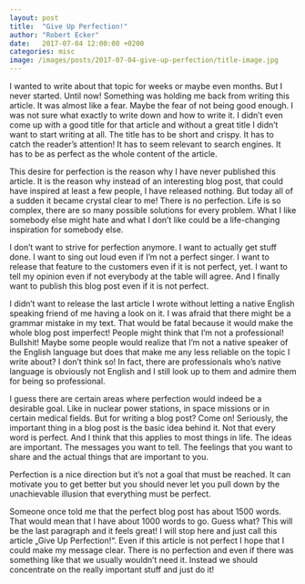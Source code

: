 ```yaml
---
layout: post
title:  "Give Up Perfection!"
author: "Robert Ecker"
date:   2017-07-04 12:00:00 +0200
categories: misc
image: /images/posts/2017-07-04-give-up-perfection/title-image.jpg
---
```


I wanted to write about that topic for weeks or maybe even months. But I never started. Until now! Something was holding me back from writing this article. It was almost like a fear. Maybe the fear of not being good enough. I was not sure what exactly to write down and how to write it. I didn’t even come up with a good title for that article and without a great title I didn’t want to start writing at all. The title has to be short and crispy. It has to catch the reader’s attention! It has to seem relevant to search engines. It has to be as perfect as the whole content of the article.

This desire for perfection is the reason why I have never published this article. It is the reason why instead of an interesting blog post, that could have inspired at least a few people, I have released nothing. But today all of a sudden it became crystal clear to me! There is no perfection. Life is so complex, there are so many possible solutions for every problem. What I like somebody else might hate and what I don’t like could be a life-changing inspiration for somebody else.

I don’t want to strive for perfection anymore. I want to actually get stuff done. I want to sing out loud even if I’m not a perfect singer. I want to release that feature to the customers even if it is not perfect, yet. I want to tell my opinion even if not everybody at the table will agree. And I finally want to publish this blog post even if it is not perfect.

I didn’t want to release the last article I wrote without letting a native English speaking friend of me having a look on it. I was afraid that there might be a grammar mistake in my text. That would be fatal because it would make the whole blog post imperfect! People might think that I’m not a professional! Bullshit! Maybe some people would realize that I’m not a native speaker of the English language but does that make me any less reliable on the topic I write about? I don’t think so! In fact, there are professionals who’s native language is obviously not English and I still look up to them and admire them for being so professional.

I guess there are certain areas where perfection would indeed be a desirable goal. Like in nuclear power stations, in space missions or in certain medical fields. But for writing a blog post? Come on! Seriously, the important thing in a blog post is the basic idea behind it. Not that every word is perfect. And I think that this applies to most things in life. The ideas are important. The messages you want to tell. The feelings that you want to share and the actual things that are important to you.

Perfection is a nice direction but it’s not a goal that must be reached. It can motivate you to get better but you should never let you pull down by the unachievable illusion that everything must be perfect.

Someone once told me that the perfect blog post has about 1500 words. That would mean that I have about 1000 words to go. Guess what? This will be the last paragraph and it feels great! I will stop here and just call this article „Give Up Perfection!“. Even if this article is not perfect I hope that I could make my message clear. There is no perfection and even if there was something like that we usually wouldn’t need it. Instead we should concentrate on the really important stuff and just do it!
